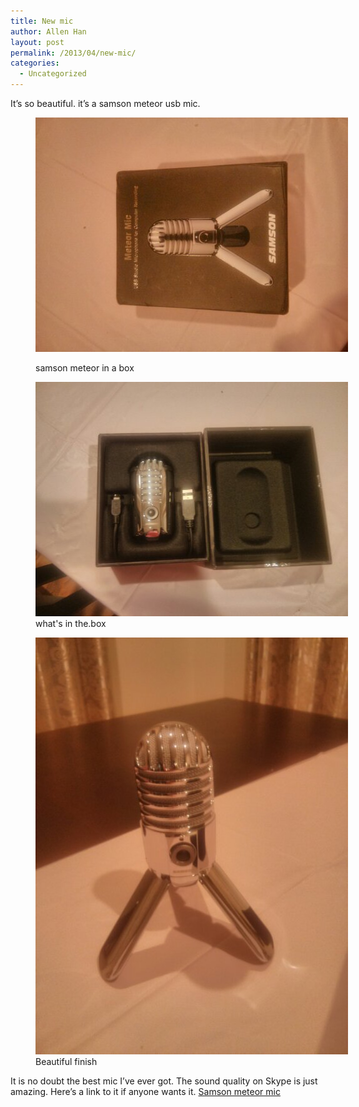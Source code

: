 ```yaml
---
title: New mic
author: Allen Han
layout: post
permalink: /2013/04/new-mic/
categories:
  - Uncategorized
---
```

It&#8217;s so beautiful. it&#8217;s a samson meteor usb mic.<figure style="width: 500px;" class="wp-caption alignnone">

[<img title="IMG_20130412_182631.jpg" class="alignnone size-full" alt="image" src="/images/uploads/2013/04/wpid-IMG_20130412_182631.jpg" />][1]<figcaption class="wp-caption-text">samson meteor in a box</figcaption></figure> <figure style="width: 500px;" class="wp-caption alignnone">[<img title="IMG_20130412_182658.jpg" class="alignnone size-full" alt="image" src="/images/uploads/2013/04/wpid-IMG_20130412_182658.jpg" />][2]<figcaption class="wp-caption-text">what's in the.box</figcaption></figure> <figure style="width: 500px;" class="wp-caption alignnone">[<img title="IMG_20130412_183011.jpg" class="alignnone size-full" alt="image" src="/images/uploads/2013/04/wpid-IMG_20130412_183011.jpg" />][3]<figcaption class="wp-caption-text">Beautiful finish</figcaption></figure> 

It is no doubt the best mic I&#8217;ve ever got. The sound quality on Skype is just amazing. Here&#8217;s a link to it if anyone wants it. [Samson meteor mic][4]

 [1]: /images/uploads/2013/04/wpid-IMG_20130412_182631.jpg
 [2]: /images/uploads/2013/04/wpid-IMG_20130412_182658.jpg
 [3]: /images/uploads/2013/04/wpid-IMG_20130412_183011.jpg
 [4]: http://www.samsontech.com/samson/products/microphones/usb-microphones/meteormic/
